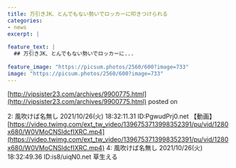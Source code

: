 ```yaml
---
title: 万引きJK、とんでもない勢いでロッカーに叩きつけられる
categories:
- news
excerpt: |
  
feature_text: |
  ## 万引きJK、とんでもない勢いでロッカーに...
  
feature_image: "https://picsum.photos/2560/600?image=733"
image: "https://picsum.photos/2560/600?image=733"
---
```


[http://vipsister23.com/archives/9900775.html](http://vipsister23.com/archives/9900775.html)
posted on 

<!--more-->

2: 風吹けば名無し 2021/10/26(火) 18:32:11.31 ID:PgwudPrj0.net 【動画】[https://video.twimg.com/ext_tw_video/1396753713998352391/pu/vid/1280x680/W0VMoCNSldcfIXRC.mp4](https://video.twimg.com/ext_tw_video/1396753713998352391/pu/vid/1280x680/W0VMoCNSldcfIXRC.mp4) 4: 風吹けば名無し 2021/10/26(火) 18:32:49.36 ID:is8/uiqN0.net 草生える
